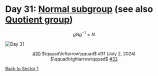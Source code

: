 # Day 31: [Normal subgroup](https://en.wikipedia.org/wiki/Normal_subgroup) (see also [Quotient group](https://en.wikipedia.org/wiki/Quotient_group))

$$gNg^{-1}=N$$

<picture><img alt="Day 31" src="0031.png"></picture>

<center><a href="0030.html">#30</a> $\qquad\leftarrow\qquad$ #31 (July 2, 2024) $\qquad\rightarrow\qquad$ <a href="0032.html">#32</a></center>

[Back to Sector 1](../0-63.md)